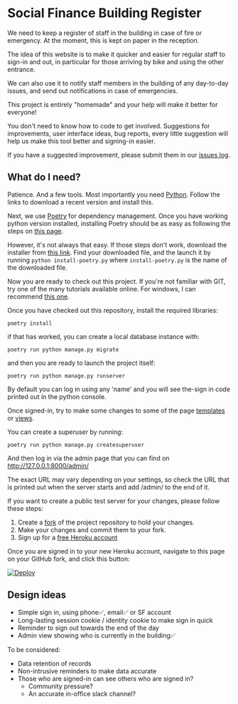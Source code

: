 # Social Finance Building Register

We need to keep a register of staff in the building in case of fire or emergency. 
At the moment, this is kept on paper in the reception. 

The idea of this website is to make it quicker and easier for regular staff to 
sign-in and out, in particular for those arriving by bike and using the other
entrance.

We can also use it to notify staff members in the building of any day-to-day 
issues, and send out notifications in case of emergencies.

This project is entirely "homemade" and your help will make it better for everyone!

You don't need to know how to code to get involved. Suggestions for improvements, 
user interface ideas, bug reports, every little suggestion will help us 
make this tool better and signing-in easier.

If you have a suggested improvement, please submit them in our [issues log][issues].

## What do I need?

Patience. And a few tools. Most importantly you need [Python][python]. Follow the links
to download a recent version and install this.

Next, we use [Poetry][poetry] for dependency management. Once you have 
working python version installed, installing Poetry should be as easy as following
the steps on [this page][poetry-install].

However, it's not always that easy. If those steps don't work, download the installer 
from [this link][poetry-script]. Find your downloaded file, and the launch it 
by running `python install-poetry.py` where `install-poetry.py` is the name of the 
downloaded file.

Now you are ready to check out this project. If you're not familiar with GIT, try
one of the many tutorials available online. For windows, I can recommend 
[this one][git-tutorial].

Once you have checked out this repository, install the required libraries:

```shell
poetry install
```

if that has worked, you can create a local database instance with:

```shell
poetry run python manage.py migrate
```

and then you are ready to launch the project itself:

```shell
poetry run python manage.py runserver
```

By default you can log in using any 'name' and you will see the-sign in code printed
out in the python console.

Once signed-in, try to make some changes to some of the page 
[templates](./register/templates/register) or [views](./register/views).

You can create a superuser by running:

```shell
poetry run python manage.py createsuperuser
```

And then log in via the admin page that you can find on 
http://127.0.0.1:8000/admin/

The exact URL may vary depending on your settings, so check the URL that is printed 
out when the server starts and add /admin/ to the end of it.

If you want to create a public test server for your changes, please follow 
these steps:

1. Create a [fork][github-fork] of the project repository to hold your changes.
2. Make your changes and commit them to your fork.
3. Sign up for a [free Heroku account][heroku-signup]

Once you are signed in to your new Heroku account, navigate to this page on
your GitHub fork, and click this button:

[![Deploy](https://www.herokucdn.com/deploy/button.svg)](https://heroku.com/deploy)

## Design ideas

* Simple sign in, using phone✅, email✅ or SF account
* Long-lasting session cookie / identity cookie to make sign in quick
* Reminder to sign out towards the end of the day
* Admin view showing who is currently in the building✅

To be considered:

* Data retention of records
* Non-intrusive reminders to make data accurate
* Those who are signed-in can see others who are signed in? 
  * Community pressure? 
  * An accurate in-office slack channel?
  
[issues]: https://github.com/SocialFinanceDigitalLabs/building-register/issues

[python]: https://www.python.org/downloads/
[poetry]: https://python-poetry.org/
[poetry-install]: https://python-poetry.org/docs/master/#installation
[poetry-script]: https://raw.githubusercontent.com/python-poetry/poetry/master/install-poetry.py

[git-tutorial]: https://www.computerhope.com/issues/ch001927.htm
[github-fork]: https://docs.github.com/en/get-started/quickstart/fork-a-repo

[heroku-signup]: https://signup.heroku.com/
